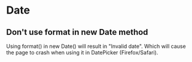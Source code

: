 # Date

## Don't use format in new Date method

Using format() in new Date() will result in "Invalid date". Which will cause the page to crash when using it in DatePicker (Firefox/Safari). 
